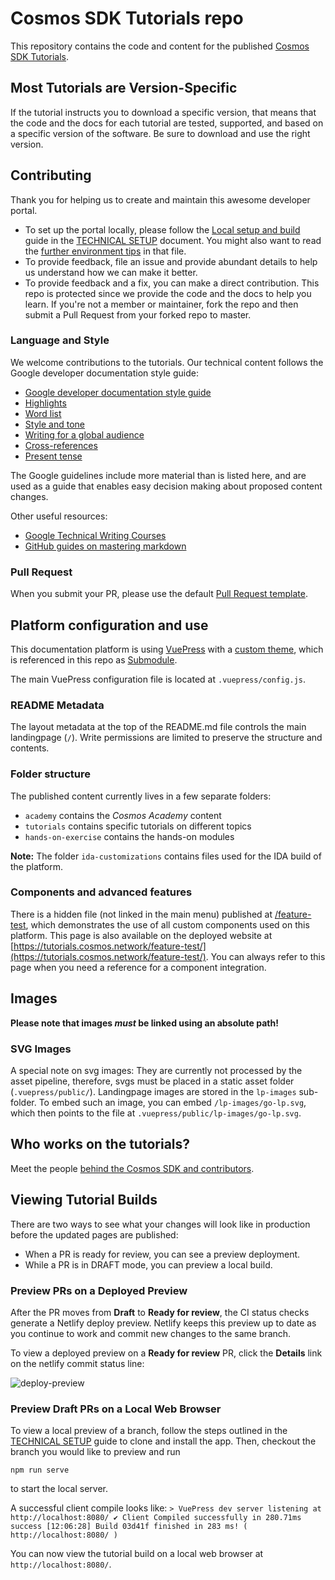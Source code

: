 # Cosmos SDK Tutorials repo

This repository contains the code and content for the published [Cosmos SDK Tutorials](https://tutorials.cosmos.network/).



## Most Tutorials are Version-Specific

If the tutorial instructs you to download a specific version, that means that the code and the docs for each tutorial are tested, supported, and based on a specific version of the software. Be sure to download and use the right version.


## Contributing

Thank you for helping us to create and maintain this awesome developer portal.

- To set up the portal locally, please follow the [Local setup and build](TECHNICAL-SETUP.md#local-setup-and-build) guide in the [TECHNICAL SETUP](TECHNICAL-SETUP.md) document. You might also want to read the [further environment tips](TECHNICAL_SETUP.md#Environments) in that file.
- To provide feedback, file an issue and provide abundant details to help us understand how we can make it better.
- To provide feedback and a fix, you can make a direct contribution. This repo is protected since we provide the code and the docs to help you learn. If you're not a member or maintainer, fork the repo and then submit a Pull Request from your forked repo to master.

### Language and Style

We welcome contributions to the tutorials. Our technical content follows the Google developer documentation style guide:

- [Google developer documentation style guide](https://developers.google.com/style)
- [Highlights](https://developers.google.com/style/highlights)
- [Word list](https://developers.google.com/style/word-list)
- [Style and tone](https://developers.google.com/style/tone)
- [Writing for a global audience](https://developers.google.com/style/translation)
- [Cross-references](https://developers.google.com/style/cross-references)
- [Present tense](https://developers.google.com/style/tense)

The Google guidelines include more material than is listed here, and are used as a guide that enables easy decision making about proposed content changes.

Other useful resources:

- [Google Technical Writing Courses](https://developers.google.com/tech-writing)
- [GitHub guides on mastering markdown](https://docs.github.com/en/get-started/writing-on-github/getting-started-with-writing-and-formatting-on-github/basic-writing-and-formatting-syntax)

### Pull Request

When you submit your PR, please use the default [Pull Request template](/.github/pull_request_template.md).


## Platform configuration and use

This documentation platform is using [VuePress](https://vuepress.vuejs.org/) with a [custom theme](https://github.com/b9lab/vuepress-theme-cosmos/tree/b9lab-theme-updates), which is referenced in this repo as [Submodule](https://git-scm.com/book/en/v2/Git-Tools-Submodules).

The main VuePress configuration file is located at `.vuepress/config.js`.

### README Metadata

The layout metadata at the top of the README.md file controls the main landingpage (`/`). Write permissions are limited to preserve the structure and contents.

### Folder structure

The published content currently lives in a few separate folders:

- `academy` contains the _Cosmos Academy_ content
- `tutorials` contains specific tutorials on different topics
- `hands-on-exercise` contains the hands-on modules

**Note:** The folder `ida-customizations` contains files used for the IDA build of the platform.


### Components and advanced features

There is a hidden file (not linked in the main menu) published at [/feature-test](/feature-test/index.md), which demonstrates the use of all custom components used on this platform. This page is also available on the deployed website at [https://tutorials.cosmos.network/feature-test/](https://tutorials.cosmos.network/feature-test/). You can always refer to this page when you need a reference for a component integration.


## Images

**Please note that images _must_ be linked using an absolute path!**

### SVG Images

A special note on svg images: They are currently not processed by the asset pipeline, therefore, svgs must be placed in a static asset folder (`.vuepress/public/`). Landingpage images are stored in the `lp-images` sub-folder. To embed such an image, you can embed `/lp-images/go-lp.svg`, which then points to the file at `.vuepress/public/lp-images/go-lp.svg`.


## Who works on the tutorials?

Meet the people [behind the Cosmos SDK and contributors](https://github.com/cosmos/sdk-tutorials/graphs/contributors).


## Viewing Tutorial Builds

There are two ways to see what your changes will look like in production before the updated pages are published:

- When a PR is ready for review, you can see a preview deployment.
- While a PR is in DRAFT mode, you can preview a local build.

### Preview PRs on a Deployed Preview

After the PR moves from **Draft** to **Ready for review**, the CI status checks generate a Netlify deploy preview. Netlify keeps this preview up to date as you continue to work and commit new changes to the same branch.

To view a deployed preview on a **Ready for review** PR, click the **Details** link on the netlify commit status line:

![deploy-preview](./deploy-preview.png)

### Preview Draft PRs on a Local Web Browser

To view a local preview of a branch, follow the steps outlined in the [TECHNICAL SETUP](TECHNICAL-SETUP.md) guide to clone and install the app. Then, checkout the branch you would like to preview and run

```
npm run serve
```

to start the local server.

A successful client compile looks like: `> VuePress dev server listening at http://localhost:8080/ ✔ Client Compiled successfully in 280.71ms success [12:06:28] Build 03d41f finished in 283 ms! ( http://localhost:8080/ )`

You can now view the tutorial build on a local web browser at `http://localhost:8080/`.
